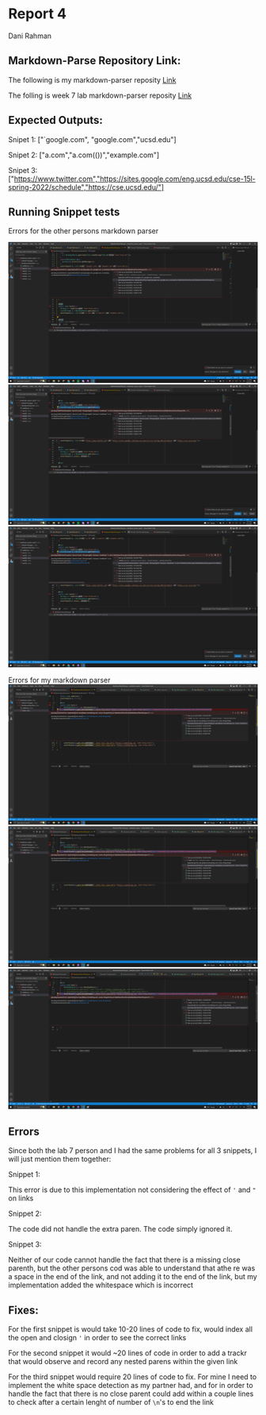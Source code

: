 # Report 4
Dani Rahman
## Markdown-Parse Repository Link:
The following is my markdown-parser reposity
[Link](https://github.com/drahmanucsd/markdown-parser.git)

The folling is week 7 lab markdown-parser reposity
[Link](https://github.com/nathom/markdown-parser)

## Expected Outputs:
Snipet 1: ["`google.com", "google.com","ucsd.edu"]

Snipet 2: ["a.com","a.com(())","example.com"]

Snipet 3: ["https://www.twitter.com","https://sites.google.com/eng.ucsd.edu/cse-15l-spring-2022/schedule","https://cse.ucsd.edu/"]
## Running Snippet tests
Errors for the other persons markdown parser

![Image](https://github.com/drahmanucsd/cse15l-lav-reports/blob/main/Images/lab4-1.png?raw=true)
![Image](https://github.com/drahmanucsd/cse15l-lav-reports/blob/main/Images/lab4-2.png?raw=true)
![Image](https://github.com/drahmanucsd/cse15l-lav-reports/blob/main/Images/lab4-3.png?raw=true)

Errors for my markdown parser
![Image](https://github.com/drahmanucsd/cse15l-lav-reports/blob/main/Images/lab4-4.png?raw=true)
![Image](https://github.com/drahmanucsd/cse15l-lav-reports/blob/main/Images/lab4-5.png?raw=true)
![Image](https://github.com/drahmanucsd/cse15l-lav-reports/blob/main/Images/lab4-6.png?raw=true)

## Errors
Since both the lab 7 person and I had the same problems for all 3 snippets, I will just mention them together:

Snippet 1:

This error is due to this implementation not considering the effect of `'` and `"` on links

Snippet 2:

The code did not handle the extra paren. The code simply ignored it. 

Snippet 3:

Neither of our code cannot handle the fact that there is a missing close parenth, but the other persons cod was able to understand that athe re was a space in the end of the link, and not adding it to the end of the link, but my implementation added the whitespace which is incorrect

## Fixes:
For the first snippet is would take 10-20 lines of code to fix, would index all the open and closign `'` in order to see the correct links

For the second snippet it would ~20 lines of code in order to add a trackr that would observe and record any nested parens within the given link

For the third snippet would require 20 lines of code to fix. For mine I need to implement the white space detection as my partner had, and for in order to handle the fact that there is no close parent could add within a couple lines to check after a certain lenght of number of `\n`'s to end the link
